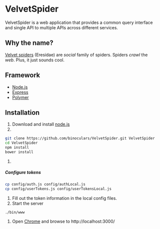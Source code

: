 VelvetSpider
===========
VelvetSpider is a web application that provides a common query interface and single API to multiple APIs across different services.

Why the name?
-------------
[Velvet spiders](http://en.wikipedia.org/wiki/Velvet_spider) (Eresidae) are *social* family of spiders. Spiders *crawl* the *web*. Plus, it just sounds cool.

Framework
---------
* [Node.js](http://nodejs.org)
* [Express](http://expressjs.com/)
* [Polymer](https://www.polymer-project.org/)

Installation
--------------
1. Download and install [node.js](http://nodejs.org)
1. 
```sh
git clone https://github.com/binoculars/VelvetSpider.git VelvetSpider
cd VelvetSpider
npm install
bower install
```
1. 
##### Configure tokens
```sh
cp config/auth.js config/authLocal.js
cp config/userTokens.js config/userTokensLocal.js
```
1. Fill out the token information in the local config files.
1. Start the server
```sh
./bin/www
```
1. Open [Chrome](https://www.google.com/chrome/browser/) and browse to http://localhost:3000/
